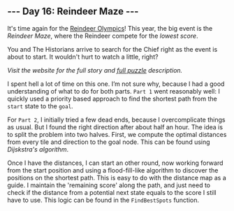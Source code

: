 ## --- Day 16: Reindeer Maze ---
It's time again for the [Reindeer Olympics](/2015/day/14)! This year, the big event is the <em>Reindeer Maze</em>, where the Reindeer compete for the <em>lowest score</em>.

You and The Historians arrive to search for the Chief right as the event is about to start. It wouldn't hurt to watch a little, right?

_Visit the website for the full story and [full puzzle](https://adventofcode.com/2024/day/16) description._

I spent hell a lot of time on this one. I’m not sure why, because I had a good understanding of what to do for both parts. `Part 1` went reasonably well: I quickly used a priority based approach to find the shortest path from the `start` state to the `goal`.

For `Part 2`, I initially tried a few dead ends, because I overcomplicate things as usual. But I found the right direction after about half an hour. The idea is to split the problem into two halves. First, we compute the optimal distances from every tile and direction to the goal node. This can be found using _Dijskstra's algorithm_.

Once I have the distances, I can start an other round, now working forward from the start position and using a flood-fill-like algorithm to discover the positions on the shortest path. This is easy to do with the distance map as a guide. I maintain the 'remaining score' along the path, and just need to check if the distance from a potential next state equals to the score I still have to use. This logic can be found in the `FindBestSpots` function.